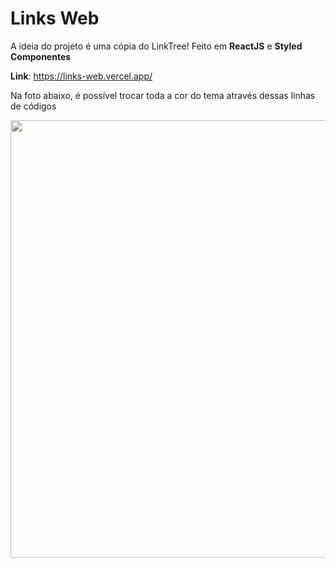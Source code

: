 # Links Web

A ideia do projeto é uma cópia do LinkTree! 
Feito em **ReactJS** e **Styled Componentes**

**Link**: https://links-web.vercel.app/

Na foto abaixo, é possível trocar toda a cor do tema através dessas linhas de códigos

<img src='https://github.com/NicolasLimaDEV/LinksWeb/assets/91435296/f15cb48a-8b90-4090-819b-4156c3b3bb3d' width='700' />




